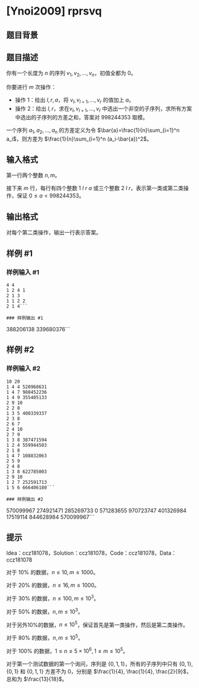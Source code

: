 # [Ynoi2009] rprsvq

## 题目背景



## 题目描述

你有一个长度为 $n$ 的序列 $v_1, v_2, \dots, v_n$，初值全都为 $0$。

你要进行 $m$ 次操作：

- 操作 1：给出 $l,r,a$，将 $v_l,v_{l+1},\dots ,v_r$ 的值加上 $a$。
- 操作 2：给出 $l,r$，求在$v_l,v_{l+1}, \dots ,v_r$ 中选出一个非空的子序列，求所有方案中选出的子序列的方差之和，答案对 $998244353$ 取模。

一个序列 $a_1,a_2, \dots, a_n$ 的方差定义为令 $\bar{a}=\frac{1}{n}\sum_{i=1}^n a_i$，则方差为 $\frac{1}{n}\sum_{i=1}^n (a_i-\bar{a})^2$。

## 输入格式

第一行两个整数 $n, m$。

接下来 $m$ 行，每行有四个整数 $1~l~r~a$ 或三个整数 $2~l~r$，表示第一类或第二类操作，保证 $0\leq a< 998244353$。


## 输出格式

对每个第二类操作，输出一行表示答案。

## 样例 #1

### 样例输入 #1
```
4 4
1 2 4 1
2 1 3
1 1 2 2
2 1 4```

### 样例输出 #1

```
388206138
339680376```

## 样例 #2

### 样例输入 #2
```
10 20
1 4 4 520968631
1 4 7 988452236
1 4 9 355405133
2 9 10
2 2 8
1 3 5 400339337
2 3 8
2 6 7
2 4 10
2 7 9
1 3 8 387471594
1 2 4 559944503
2 1 8
1 4 7 108832063
2 5 9
2 4 8
1 3 8 622785003
2 9 10
1 2 7 252591713
1 5 6 666406180```

### 样例输出 #2

```
570099967
274921471
285269733
0
571283655
970723747
401326984
17519114
844628984
570099967```

## 提示

Idea：ccz181078，Solution：ccz181078，Code：ccz181078，Data：ccz181078

对于 $10\%$ 的数据，$n\leq 10, m\leq 1000$。

对于 $20\%$ 的数据，$n\leq 16, m\leq 1000$。

对于 $30\%$ 的数据，$n\leq 100, m\leq 10^3$。

对于 $50\%$ 的数据，$n, m\leq 10^3$。

对于另外$10\%$的数据，$n\leq 10^5$，保证首先是第一类操作，然后是第二类操作。

对于 $80\%$ 的数据，$n, m\leq 10^5$。

对于 $100\%$ 的数据，$1\leq n \leq 5\times 10^6,1\leq m\leq 10^5$。

对于第一个测试数据的第一个询问，序列是 $\{0,1,1\}$，所有的子序列中只有 $\{0,1\}, \{0,1\}$ 和 $\{0,1,1\}$ 方差不为 $0$，分别是 $\frac{1}{4}, \frac{1}{4}, \frac{2}{9}$，总和为 $\frac{13}{18}$。


